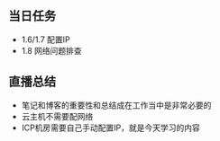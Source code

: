 ## 当日任务
+ 1.6/1.7 配置IP
+ 1.8 网络问题排查

## 直播总结
+ 笔记和博客的重要性和总结成在工作当中是非常必要的
+ 云主机不需要配网络
+ ICP机房需要自己手动配置IP，就是今天学习的内容
